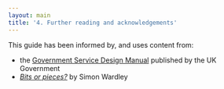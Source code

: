 ```yaml
---
layout: main
title: '4. Further reading and acknowledgements'
---
```


This guide has been informed by, and uses content from:

- the [Government Service Design Manual](https://www.gov.uk/service-manual) published by the UK Government
- _[Bits or pieces?](http://blog.gardeviance.org)_ by Simon Wardley
